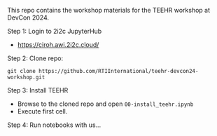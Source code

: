 This repo contains the workshop materials for the TEEHR workshop at DevCon 2024.

Step 1: Login to 2i2c JupyterHub
  - https://ciroh.awi.2i2c.cloud/

Step 2: Clone repo:
```
git clone https://github.com/RTIInternational/teehr-devcon24-workshop.git
```

Step 3: Install TEEHR
  - Browse to the cloned repo and open `00-install_teehr.ipynb`
  - Execute first cell.

Step 4: Run notebooks with us...